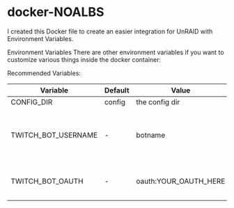 # docker-NOALBS

I created this Docker file to create an easier integration for UnRAID with Environment Variables.

Environment Variables
There are other environment variables if you want to customize various things inside the docker container:

Recommended Variables:

| Variable | Default | Value | Descrption |
| --- | --- | --- | --- |
| CONFIG_DIR | config | the config dir | The sub dir of the config |
| TWITCH_BOT_USERNAME |  - | botname | We recommend using your main Twitch BOT account for this, but if you do not have a Twitch Bot account just use your Main Twitch Account. |
| TWITCH_BOT_OAUTH | - | oauth:YOUR_OAUTH_HERE | Use https://twitchapps.com/tmi to get your oauth from Twitch. |
